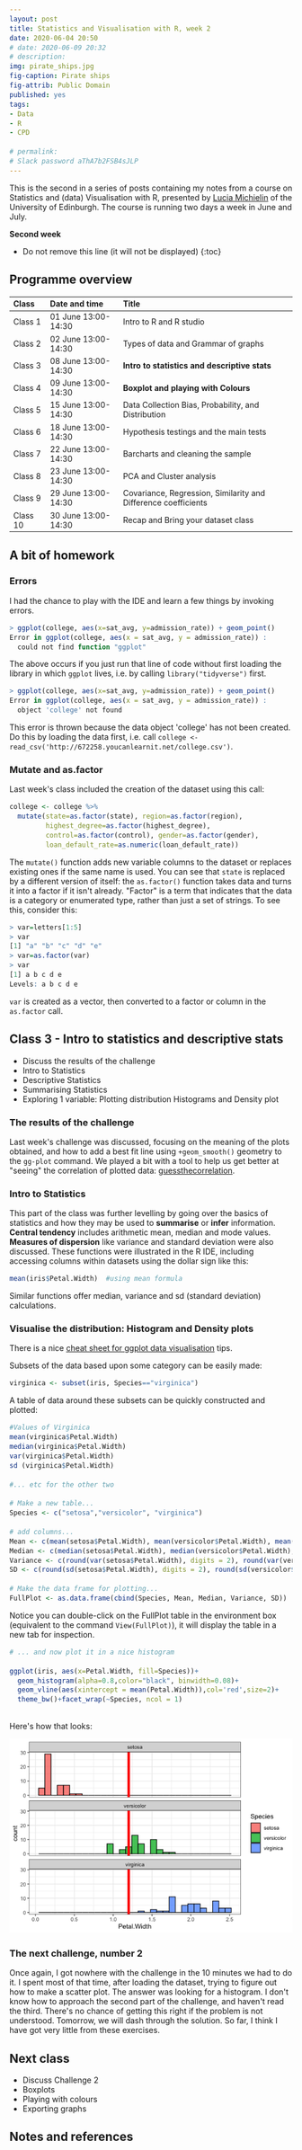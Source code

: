 ```yaml
---
layout: post
title: Statistics and Visualisation with R, week 2
date: 2020-06-04 20:50
# date: 2020-06-09 20:32
# description: 
img: pirate_ships.jpg
fig-caption: Pirate ships
fig-attrib: Public Domain
published: yes
tags:
- Data
- R
- CPD

# permalink:
# Slack password aThA7b2FSB4sJLP
---
```

This is the second in a series of posts containing my notes from a course on Statistics and (data) Visualisation with R, presented by [Lucia Michielin](https://edinburgh.academia.edu/luciamichielin) of the University of Edinburgh. The course is running two days a week in June and July.

**Second week**

* Do not remove this line (it will not be displayed)
{:toc}

## Programme overview

Class|Date and time|Title
:------|:------|:------
Class 1|01 June 13:00-14:30|Intro to R and R studio 
Class 2|02 June 13:00-14:30|Types of data and Grammar of graphs
Class 3|08 June 13:00-14:30|**Intro to statistics and descriptive stats**
Class 4|09 June 13:00-14:30|**Boxplot and playing with Colours**
Class 5|15 June 13:00-14:30|Data Collection Bias, Probability, and Distribution 
Class 6|18 June 13:00-14:30|Hypothesis testings and the main tests 
Class 7|22 June 13:00-14:30|Barcharts and cleaning  the sample
Class 8|23 June 13:00-14:30|PCA and Cluster analysis
Class 9|29 June 13:00-14:30|Covariance, Regression, Similarity and Difference coefficients
Class 10|30 June 13:00-14:30|Recap and Bring your dataset class 

## A bit of homework

### Errors
I had the chance to play with the IDE and learn a few things by invoking errors.

```R
> ggplot(college, aes(x=sat_avg, y=admission_rate)) + geom_point()
Error in ggplot(college, aes(x = sat_avg, y = admission_rate)) : 
  could not find function "ggplot"
```
The above occurs if you just run that line of code without first loading the library in which `ggplot` lives, i.e. by calling `library("tidyverse")` first. 

```R
> ggplot(college, aes(x=sat_avg, y=admission_rate)) + geom_point()
Error in ggplot(college, aes(x = sat_avg, y = admission_rate)) : 
  object 'college' not found
```
This error is thrown because the data object 'college' has not been created. Do this by loading the data first, i.e. call `college <- read_csv('http://672258.youcanlearnit.net/college.csv')`.

### Mutate and as.factor
Last week's class included the creation of the dataset using this call:

```R
college <- college %>%
  mutate(state=as.factor(state), region=as.factor(region),
         highest_degree=as.factor(highest_degree),
         control=as.factor(control), gender=as.factor(gender),
         loan_default_rate=as.numeric(loan_default_rate))
```

The `mutate()` function adds new variable columns to the dataset or replaces existing ones if the same name is used. You can see that `state` is replaced by a different version of itself: the `as.factor()` function takes data and turns it into a factor if it isn't already. "Factor" is a term that indicates that the data is a category or enumerated type, rather than just a set of strings. To see this, consider this:

```R
> var=letters[1:5]
> var
[1] "a" "b" "c" "d" "e"
> var=as.factor(var)
> var
[1] a b c d e
Levels: a b c d e
```
`var` is created as a vector, then converted to a factor or column in the `as.factor` call.

## Class 3 - Intro to statistics and descriptive stats
* Discuss the results of the challenge 
* Intro to Statistics
* Descriptive Statistics
* Summarising Statistics
* Exploring 1 variable: Plotting distribution Histograms and Density plot

### The results of the challenge 
Last week's challenge was discussed, focusing on the meaning of the plots obtained, and how to add a best fit line using `+geom_smooth()` geometry to the `gg-plot` command. We played a bit with a tool to help us get better at "seeing" the correlation of plotted data: [guessthecorrelation](http://guessthecorrelation.com/).

### Intro to Statistics
This part of the class was further levelling by going over the basics of statistics and how they may be used to **summarise** or **infer** information. **Central tendency** includes arithmetic mean, median and mode values. **Measures of dispersion** like variance and standard deviation were also discussed. These functions were illustrated in the R IDE, including accessing columns within datasets using the dollar sign like this:

```R
mean(iris$Petal.Width)	#using mean formula
```
Similar functions offer median, variance and sd (standard deviation) calculations.

### Visualise the distribution: Histogram and Density plots

There is a nice [cheat sheet for ggplot data visualisation](https://rstudio.com/wp-content/uploads/2015/03/ggplot2-cheatsheet.pdf) tips.

Subsets of the data based upon some category can be easily made:

```R
virginica <- subset(iris, Species=="virginica")
```
A table of data around these subsets can be quickly constructed and plotted:

```R
#Values of Virginica
mean(virginica$Petal.Width)
median(virginica$Petal.Width)
var(virginica$Petal.Width)
sd (virginica$Petal.Width)

#... etc for the other two

# Make a new table...
Species <- c("setosa","versicolor", "virginica")

# add columns...
Mean <- c(mean(setosa$Petal.Width), mean(versicolor$Petal.Width), mean(virginica$Petal.Width))
Median <- c(median(setosa$Petal.Width), median(versicolor$Petal.Width), median(virginica$Petal.Width))
Variance <- c(round(var(setosa$Petal.Width), digits = 2), round(var(versicolor$Petal.Width), digits = 2), round(var(virginica$Petal.Width), digits = 2))
SD <- c(round(sd(setosa$Petal.Width), digits = 2), round(sd(versicolor$Petal.Width), digits = 2),round(sd(virginica$Petal.Width), digits = 2))

# Make the data frame for plotting...
FullPlot <- as.data.frame(cbind(Species, Mean, Median, Variance, SD))
```
Notice you can double-click on the FullPlot table in the environment box (equivalent to the command `View(FullPlot)`), it will display the table in a new tab for inspection.

```R
# ... and now plot it in a nice histogram

ggplot(iris, aes(x=Petal.Width, fill=Species))+ 
  geom_histogram(alpha=0.8,color="black", binwidth=0.08)+
  geom_vline(aes(xintercept = mean(Petal.Width)),col='red',size=2)+
  theme_bw()+facet_wrap(~Species, ncol = 1) 
  
```
Here's how that looks:

![](/assets/img/iris-histogram.png)

### The next challenge, number 2
Once again, I got nowhere with the challenge in the 10 minutes we had to do it. I spent most of that time, after loading the dataset, trying to figure out how to make a scatter plot. The answer was looking for a histogram. I don't know how to approach the second part of the challenge, and haven't read the third. There's no chance of getting this right if the problem is not understood. Tomorrow, we will dash through the solution. So far, I think I have got very little from these exercises.

## Next class

* Discuss Challenge 2
* Boxplots
* Playing with colours 
* Exporting graphs



## Notes and references

